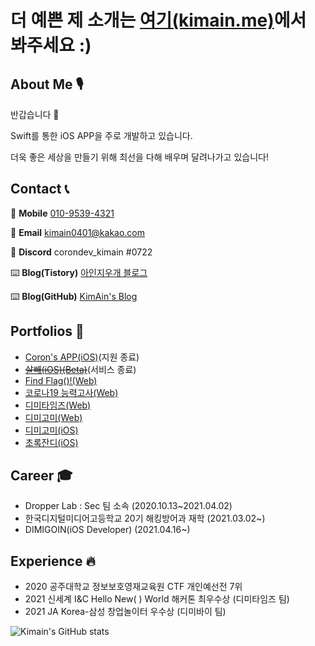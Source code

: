 # 더 예쁜 제 소개는 [여기(kimain.me)](https://kimain.me)에서 봐주세요 :)

## About Me 🎙

반갑습니다 👋

Swift를 통한 iOS APP을 주로 개발하고 있습니다.

더욱 좋은 세상을 만들기 위해 최선을 다해 배우며 달려나가고 있습니다!

## Contact 📞

📱 **Mobile** [010-9539-4321](tel:010-9539-4321)

📧 **Email** [kimain0401@kakao.com](mailto:kimain0401@kakao.com)

🔨 **Discord** corondev_kimain #0722

⌨️ **Blog(Tistory)** [아인지우개 블로그](https://aineraser.tistory.com)

⌨️ **Blog(GitHub)** [KimAin's Blog](https://blog.kimain.me)

## Portfolios 🧭
- [Coron's APP(iOS)](https://apps.apple.com/kr/app/corons-app/id1551447763)(지원 종료)
- [<s>살빼(iOS)(Beta)</s>](https://testflight.apple.com/join/7yyfqT5W)(서비스 종료)
- [Find Flag()!(Web)](https://findflag.kr)
- [코로나19 능력고사(Web)](https://covid.findflag.kr)
- [디미타임즈(Web)](https://dimitimes.github.io)
- [디미고미(Web)](https://dimigo.me)
- [디미고미(iOS)](https://apps.apple.com/kr/app/디미고미/id1598250065)
- [초록잔디(iOS)](https://apps.apple.com/kr/app/초록잔디/id1602956399)


## Career 🎓

- Dropper Lab : Sec 팀 소속 (2020.10.13~2021.04.02)
- 한국디지털미디어고등학교 20기 해킹방어과 재학 (2021.03.02~)
- DIMIGOIN(iOS Developer) (2021.04.16~)

## Experience 🔥

- 2020 공주대학교 정보보호영재교육원 CTF 개인예선전 7위
- 2021 신세계 I&C Hello New( ) World 해커톤 최우수상 (디미타임즈 팀)
- 2021 JA Korea-삼성 창업놀이터 우수상 (디미바이 팀)

![Kimain's GitHub stats](https://github-readme-stats.vercel.app/api?username=kimain050401&show_icons=true&theme=radical)
